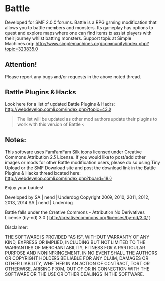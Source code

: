 Battle
======
Developed for SMF 2.0.X forums.
Battle is a RPG gaming modification that allows you to battle members and monsters.
Its gameplay has options to quest and explore maps where one can find items to assist players with their journey whilst battling monsters.
Support topic at Simple Machines.org: http://www.simplemachines.org/community/index.php?topic=323835.0

Attention!
----------
Please report any bugs and/or requests in the above noted thread.

Battle Plugins & Hacks
----------------------
Look here for a list of updated Battle Plugins & Hacks: http://webdevelop.comli.com/index.php?topic=43.0 
> The list will be updated as other mod authors update their plugins to work with this version of Battle <

Notes:
------
This software uses FamFamFam Silk icons licensed under Creative Commons Attribution 2.5 License.
If you would like to post/add other images or mods for other Battle modification users, please do so using Tiny Upload or the SMF Download site and post the download link in the Battle Plugins & Hacks thread located here: http://webdevelop.comli.com/index.php?board=18.0

Enjoy your battles!

Developed by SA | nend | Underdog
Copyright 2009, 2010, 2011, 2012, 2013, 2014 SA | nend | Underdog

Battle falls under the Creative Commons - Attribution No Derivatives License (by-nd) 3.0
( http://creativecommons.org/licenses/by-nd/3.0/ )

Disclaimer:

THE SOFTWARE IS PROVIDED "AS IS", WITHOUT WARRANTY OF ANY KIND, EXPRESS OR IMPLIED, INCLUDING BUT NOT LIMITED TO THE WARRANTIES OF MERCHANTABILITY,
FITNESS FOR A PARTICULAR PURPOSE AND NONINFRINGEMENT. IN NO EVENT SHALL THE AUTHORS OR COPYRIGHT HOLDERS BE LIABLE FOR ANY CLAIM, DAMAGES OR OTHER LIABILITY,
WHETHER IN AN ACTION OF CONTRACT, TORT OR OTHERWISE, ARISING FROM, OUT OF OR IN CONNECTION WITH THE SOFTWARE OR THE USE OR OTHER DEALINGS IN THE SOFTWARE.
